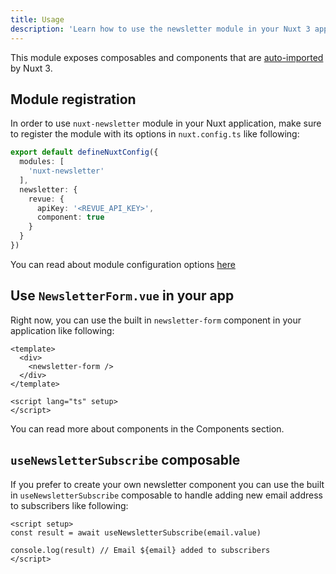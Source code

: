 ```yaml
---
title: Usage
description: 'Learn how to use the newsletter module in your Nuxt 3 application.'
---
```


This module exposes composables and components that are [auto-imported](https://v3.nuxtjs.org/docs/directory-structure/composables) by Nuxt 3.

## Module registration

In order to use `nuxt-newsletter` module in your Nuxt application, make sure to register the module with its options in `nuxt.config.ts` like following:

```ts
export default defineNuxtConfig({
  modules: [
    'nuxt-newsletter'
  ],
  newsletter: {
    revue: {
      apiKey: '<REVUE_API_KEY>',
      component: true
    }
  }
})
```

You can read about module configuration options [here](/getting-started/setup#options)

## Use `NewsletterForm.vue` in your app

Right now, you can use the built in `newsletter-form` component in your application like following:

```vue
<template>
  <div>
    <newsletter-form />
  </div>
</template>

<script lang="ts" setup>
</script>
```

You can read more about components in the Components section.

## `useNewsletterSubscribe` composable

If you prefer to create your own newsletter component you can use the built in `useNewsletterSubscribe` composable to handle adding new email address to subscribers like following:

```vue
<script setup>
const result = await useNewsletterSubscribe(email.value)

console.log(result) // Email ${email} added to subscribers
</script>
```
